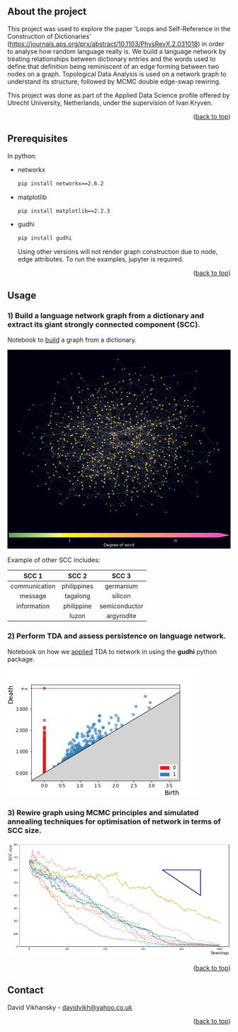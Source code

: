 ## About the project

This project was used to explore the paper 'Loops and Self-Reference in the Construction of Dictionaries' (https://journals.aps.org/prx/abstract/10.1103/PhysRevX.2.031018) in order to analyse how random language really is. We build a language network by treating relationships between dictionary entries and the words used to define that definition being reminiscent of an edge forming between two nodes on a graph. Topological Data Analysis is used on a network graph to understand its structure, followed by MCMC double edge-swap rewiring.

This project was done as part of the Applied Data Science profile offered by Utrecht University, Netherlands, under the supervision of Ivan Kryven.

<p align="right">(<a href="#top">back to top</a>)</p>



## Prerequisites

In python:
* networkx
  ```sh
  pip install networkx==2.6.2
  ```
* matplotlib
  ```sh
  pip install matplotlib==2.2.3
  ```
* gudhi
  ```sh
  pip install gudhi
  ```
  
  Using other versions will not render graph construction due to node, edge attributes. To run the examples, jupyter is required.

<p align="right">(<a href="#top">back to top</a>)</p>



## Usage

### 1) Build a language network graph from a dictionary and extract its giant strongly connected component (SCC).

Notebook to [build][build-graph] a graph from a dictionary.

  [build-graph]:    https://github.com/vichansky/david-vichansky/blob/master/Language%20networks/dictionary-graph.ipynb

<!-- ![Dictionary_graph](images/dictionary-graph.png) -->
<img src="images/dictionary-graph.png" alt="Logo" width="600">

Example of other SCC includes:

| SCC 1 | SCC 2 | SCC 3 |
| :------------: | :-------------: | :-------------: |
| communication | philippines | germanium |
| message | tagalong | silicon |
| information | philippine | semiconductor |
|  | luzon | argyrodite |


### 2) Perform TDA and assess persistence on language network.

Notebook on how we [applied][tda] TDA to network in using the **gudhi** python package.

[tda]:    https://github.com/vichansky/david-vichansky/blob/master/Language%20networks/graph-persistence.ipynb

![Persistence_diagram](images/persistence-diagram.png)


### 3) Rewire graph using MCMC principles and simulated annealing techniques for optimisation of network in terms of SCC size.

<!-- ![Language_rewiring](images/language-rewiring.png) -->
<img src="images/language-rewiring.png" alt="Logo" width="600">



<p align="right">(<a href="#top">back to top</a>)</p>



## Contact

David Vikhansky - davidvikh@yahoo.co.uk



<p align="right">(<a href="#top">back to top</a>)</p>
